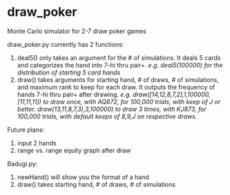 # draw_poker
Monte Carlo simulator for 2-7 draw poker games

draw_poker.py currently has 2 functions: 

1. deal5() only takes an argument for the # of simulations. It deals 5 cards and categorizes the hand into 7-hi thru pair+. 
  *e.g. deal5(100000) for the distribution of starting 5 card hands*
2. draw() takes arguments for starting hand, # of draws, # of simulations, and maximum rank to keep for each draw. It outputs the frequency of hands 7-hi thru pair+ after drawing.
  *e.g. draw([14,12,8,7,2],1,100000,[11,11,11]) to draw once, with AQ872, for 100,000 trials, with keep of J or better.
        draw(13,11,8,7,3),3,100000) to draw 3 times, with KJ873, for 100,000 trials, with default keeps of 8,9,J on respective draws.*

Future plans:

1. input 2 hands
2. range vs. range equity graph after draw



Badugi.py:

1. newHand() will show you the format of a hand
2. draw() takes starting hand, # of draws, # of simulations

